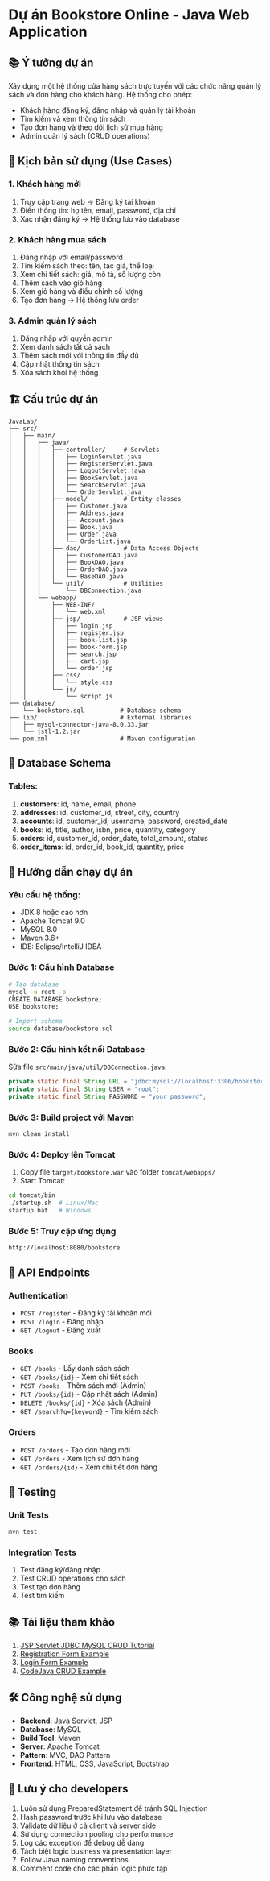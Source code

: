 # Dự án Bookstore Online - Java Web Application

## 📚 Ý tưởng dự án

Xây dựng một hệ thống cửa hàng sách trực tuyến với các chức năng quản lý sách và đơn hàng cho khách hàng. Hệ thống cho phép:
- Khách hàng đăng ký, đăng nhập và quản lý tài khoản
- Tìm kiếm và xem thông tin sách
- Tạo đơn hàng và theo dõi lịch sử mua hàng
- Admin quản lý sách (CRUD operations)

## 🎯 Kịch bản sử dụng (Use Cases)

### 1. Khách hàng mới
1. Truy cập trang web → Đăng ký tài khoản
2. Điền thông tin: họ tên, email, password, địa chỉ
3. Xác nhận đăng ký → Hệ thống lưu vào database

### 2. Khách hàng mua sách
1. Đăng nhập với email/password
2. Tìm kiếm sách theo: tên, tác giả, thể loại
3. Xem chi tiết sách: giá, mô tả, số lượng còn
4. Thêm sách vào giỏ hàng
5. Xem giỏ hàng và điều chỉnh số lượng
6. Tạo đơn hàng → Hệ thống lưu order

### 3. Admin quản lý sách
1. Đăng nhập với quyền admin
2. Xem danh sách tất cả sách
3. Thêm sách mới với thông tin đầy đủ
4. Cập nhật thông tin sách
5. Xóa sách khỏi hệ thống

## 🏗️ Cấu trúc dự án

```
JavaLab/
├── src/
│   ├── main/
│   │   ├── java/
│   │   │   ├── controller/     # Servlets
│   │   │   │   ├── LoginServlet.java
│   │   │   │   ├── RegisterServlet.java
│   │   │   │   ├── LogoutServlet.java
│   │   │   │   ├── BookServlet.java
│   │   │   │   ├── SearchServlet.java
│   │   │   │   └── OrderServlet.java
│   │   │   ├── model/          # Entity classes
│   │   │   │   ├── Customer.java
│   │   │   │   ├── Address.java
│   │   │   │   ├── Account.java
│   │   │   │   ├── Book.java
│   │   │   │   ├── Order.java
│   │   │   │   └── OrderList.java
│   │   │   ├── dao/            # Data Access Objects
│   │   │   │   ├── CustomerDAO.java
│   │   │   │   ├── BookDAO.java
│   │   │   │   ├── OrderDAO.java
│   │   │   │   └── BaseDAO.java
│   │   │   └── util/           # Utilities
│   │   │       └── DBConnection.java
│   │   └── webapp/
│   │       ├── WEB-INF/
│   │       │   └── web.xml
│   │       ├── jsp/            # JSP views
│   │       │   ├── login.jsp
│   │       │   ├── register.jsp
│   │       │   ├── book-list.jsp
│   │       │   ├── book-form.jsp
│   │       │   ├── search.jsp
│   │       │   ├── cart.jsp
│   │       │   └── order.jsp
│   │       ├── css/
│   │       │   └── style.css
│   │       └── js/
│   │           └── script.js
├── database/
│   └── bookstore.sql          # Database schema
├── lib/                       # External libraries
│   ├── mysql-connector-java-8.0.33.jar
│   └── jstl-1.2.jar
└── pom.xml                    # Maven configuration

```

## 💾 Database Schema

### Tables:
1. **customers**: id, name, email, phone
2. **addresses**: id, customer_id, street, city, country
3. **accounts**: id, customer_id, username, password, created_date
4. **books**: id, title, author, isbn, price, quantity, category
5. **orders**: id, customer_id, order_date, total_amount, status
6. **order_items**: id, order_id, book_id, quantity, price

## 🚀 Hướng dẫn chạy dự án

### Yêu cầu hệ thống:
- JDK 8 hoặc cao hơn
- Apache Tomcat 9.0
- MySQL 8.0
- Maven 3.6+
- IDE: Eclipse/IntelliJ IDEA

### Bước 1: Cấu hình Database
```bash
# Tạo database
mysql -u root -p
CREATE DATABASE bookstore;
USE bookstore;

# Import schema
source database/bookstore.sql
```

### Bước 2: Cấu hình kết nối Database
Sửa file `src/main/java/util/DBConnection.java`:
```java
private static final String URL = "jdbc:mysql://localhost:3306/bookstore";
private static final String USER = "root";
private static final String PASSWORD = "your_password";
```

### Bước 3: Build project với Maven
```bash
mvn clean install
```

### Bước 4: Deploy lên Tomcat
1. Copy file `target/bookstore.war` vào folder `tomcat/webapps/`
2. Start Tomcat:
```bash
cd tomcat/bin
./startup.sh  # Linux/Mac
startup.bat   # Windows
```

### Bước 5: Truy cập ứng dụng
```
http://localhost:8080/bookstore
```

## 📝 API Endpoints

### Authentication
- `POST /register` - Đăng ký tài khoản mới
- `POST /login` - Đăng nhập
- `GET /logout` - Đăng xuất

### Books
- `GET /books` - Lấy danh sách sách
- `GET /books/{id}` - Xem chi tiết sách
- `POST /books` - Thêm sách mới (Admin)
- `PUT /books/{id}` - Cập nhật sách (Admin)
- `DELETE /books/{id}` - Xóa sách (Admin)
- `GET /search?q={keyword}` - Tìm kiếm sách

### Orders
- `POST /orders` - Tạo đơn hàng mới
- `GET /orders` - Xem lịch sử đơn hàng
- `GET /orders/{id}` - Xem chi tiết đơn hàng

## 🧪 Testing

### Unit Tests
```bash
mvn test
```

### Integration Tests
1. Test đăng ký/đăng nhập
2. Test CRUD operations cho sách
3. Test tạo đơn hàng
4. Test tìm kiếm

## 📚 Tài liệu tham khảo

1. [JSP Servlet JDBC MySQL CRUD Tutorial](https://www.javaguides.net/2019/03/jsp-servlet-jdbc-mysql-crud-example-tutorial.html)
2. [Registration Form Example](https://www.javaguides.net/2019/03/registration-form-using-jsp-servlet-jdbc-mysql-example.html)
3. [Login Form Example](https://www.javaguides.net/2019/03/login-form-using-jsp-servlet-jdbc-mysql-example.html)
4. [CodeJava CRUD Example](https://www.codejava.net/coding/jsp-servlet-jdbc-mysql-create-read-update-delete-crud-example)

## 🛠️ Công nghệ sử dụng

- **Backend**: Java Servlet, JSP
- **Database**: MySQL
- **Build Tool**: Maven
- **Server**: Apache Tomcat
- **Pattern**: MVC, DAO Pattern
- **Frontend**: HTML, CSS, JavaScript, Bootstrap

## 📌 Lưu ý cho developers

1. Luôn sử dụng PreparedStatement để tránh SQL Injection
2. Hash password trước khi lưu vào database
3. Validate dữ liệu ở cả client và server side
4. Sử dụng connection pooling cho performance
5. Log các exception để debug dễ dàng
6. Tách biệt logic business và presentation layer
7. Follow Java naming conventions
8. Comment code cho các phần logic phức tạp